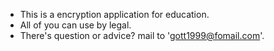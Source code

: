 - This is a encryption application for education.
- All of you can use by legal.
- There's question or advice? mail to 'gott1999@fomail.com'.